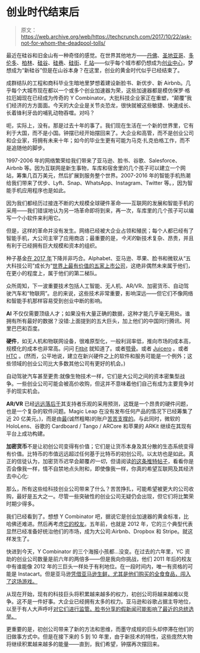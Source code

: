 # 创业时代结束后

> 原文：<https://web.archive.org/web/https://techcrunch.com/2017/10/22/ask-not-for-whom-the-deadpool-tolls/>

最近在硅谷和旧金山有一种奇怪的感觉。在世界其他地方——[丹佛](https://web.archive.org/web/20230330012138/https://www.wired.com/2017/05/can-denver-become-like-silicon-valley/)、[圣地亚哥](https://web.archive.org/web/20230330012138/https://en.wikipedia.org/wiki/Start-Up_Chile)、[多伦多](https://web.archive.org/web/20230330012138/https://techcrunch.com/2017/04/20/canada-is-north-americas-up-and-coming-startup-center/)、[柏林](https://web.archive.org/web/20230330012138/https://www.bloomberg.com/news/articles/2016-07-28/berlin-s-startup-hub-wants-to-prove-it-s-more-than-just-a-scene)、[硅谷](https://web.archive.org/web/20230330012138/https://en.wikipedia.org/wiki/Silicon_Glen)、[硅巷](https://web.archive.org/web/20230330012138/https://en.wikipedia.org/wiki/Silicon_Alley)、[硅街](https://web.archive.org/web/20230330012138/https://www.theguardian.com/technology/2017/aug/19/silicon-roundabout-gets-brexit-jitters)、[F 站](https://web.archive.org/web/20230330012138/https://techcrunch.com/2017/07/08/inside-station-f-the-startup-megacampus-that-just-opened-in-paris/)——似乎每个城市都仍想成为[创业中心](https://web.archive.org/web/20230330012138/http://technet.org/blog/how-the-startup-economy-is-spreading-across-the-country)，梦想成为“新硅谷”但是在山谷本身？在这里，创业的黄金时代似乎已经结束了。

成群结队的工程和商科毕业生暗地里梦想着建设新脸书、新优步、新 Airbnb。几乎每个大城市现在都以一个或多个创业加速器为荣，这些加速器都是模仿保罗·格拉厄姆现在已经成为传奇的 Y Combinator。大批科技企业家正在重塑，“颠覆”我们经济的方方面面。今天的大企业是关节炎恐龙，很快就被这些敏捷、快速成长、长着锋利牙齿的哺乳动物吞噬。对吗？

呃，实际上，没有。那是过去十年的事了。我们现在生活在一个新的世界里，它有利于大国，而不是小国。钟摆已经开始摆回来了。大企业和高管，而不是创业公司和企业家，将拥有未来十年；如今的毕业生更有可能为马克·扎克伯格工作，而不是追随他的脚步。

1997-2006 年的网络繁荣给我们带来了亚马逊、脸书、谷歌、Salesforce、Airbnb 等。因为互联网是新生事物，车库和宿舍里的几个孩子可以建立一个网站，筹集几百万美元，然后扩展到服务整个世界。2007-2016 年的智能手机热潮给我们带来了优步、Lyft、Snap、WhatsApp、Instagram、Twitter 等。，因为智能手机应用程序也是如此。

因为我们都经历过接连不断的大规模全球硬件革命——互联网的发展和智能手机的采用——我们错误地认为另一场革命即将到来，再一次，车库里的几个孩子可以编写一个小软件来利用它。

但是，这样的革命并没有发生。网络已经被大企业占领和殖民；每个人都已经有了智能手机，大公司主宰了应用商店；最重要的是，*今天的*新技术复杂、昂贵，并且有利于已经拥有巨大规模和资本的组织。

种子基金[在 2017 年](https://web.archive.org/web/20230330012138/https://www.reuters.com/article/us-venture-seedfunding/seed-funding-slows-in-silicon-valley-idUSKBN1AH31J)下降并非巧合。Alphabet、亚马逊、苹果、脸书和微软从“五大科技公司”成长为“[世界上最有价值的五家上市公司](https://web.archive.org/web/20230330012138/http://www.businessinsider.com/4-most-valuable-public-companies-all-tech-companies-2016-8)，这绝非偶然未来属于他们，在更小的程度上，属于他们的第二梯队。

众所周知，下一波重要技术包括人工智能、无人机、AR/VR、加密货币、自动驾驶汽车和“物联网”。总的来说，这些技术非常重要，影响深远——但它们不像网络和智能手机那样容易受到创业中断的影响。

**AI** 不仅仅需要顶级人才；如果没有大量正确的数据，这种才能几乎毫无用处。谁拥有所有最好的数据？没错:上面提到的五大巨头，加上他们的中国同行腾讯、阿里巴巴和百度。

**硬件**，如无人机和物联网设备，很难原型化，一般利润率低，推向市场的成本高，规模化的成本也非常高。问问 [Fitbit](https://web.archive.org/web/20230330012138/https://seekingalpha.com/article/4086634-fitbit-fight-life) 就知道了。或者[颚骨](https://web.archive.org/web/20230330012138/https://www.usatoday.com/story/tech/talkingtech/2017/07/10/jawbone-out-business-leaves-customers-hanging/461159001/)。或者 [Juicero](https://web.archive.org/web/20230330012138/https://arstechnica.com/information-technology/2017/09/juicero-maker-of-proprietary-juice-bag-presser-is-shutting-down/) 。或者 [HTC](https://web.archive.org/web/20230330012138/https://www.theverge.com/2017/8/24/16197888/htc-vive-business-spinoff-sale-rumor) 。(然而，公平地说，建立在新兴硬件之上的软件和服务可能是一个例外；这些领域的创业公司比大多数其他公司有更好的机会。)

自动驾驶汽车甚至更贵:就像生物技术一样，它们是大公司之间的资本密集型战争。一些创业公司可能会被高价收购，但这并不意味着他们自己有成为主要竞争对手的现实机会。

**AR/VR** 已经[远远落后于](https://web.archive.org/web/20230330012138/https://techcrunch.com/2017/08/26/this-vr-cycle-is-dead/)其支持者乐观的采用预测，这既是一个昂贵的硬件问题，也是一个复杂的软件问题。Magic Leap 在没有发布任何产品的情况下已经筹集了近 20 亿美元。)，而是由[最](https://web.archive.org/web/20230330012138/https://www.vanityfair.com/news/2016/12/magic-leap-technology-reportedly-years-away-from-completion)(诚然粗略)的账户[苦苦支撑的](https://web.archive.org/web/20230330012138/https://www.cnet.com/news/magic-leaps-mixed-reality-future-is-blurrier-than-ever/)。与此同时，微软的 HoloLens、谷歌的 Cardboard / Tango / ARCore 和苹果的 ARKit 继续在其现有平台上成功构建。

**加密货币**不是让初创公司变得有价值；它们是让货币本身及其分散的生态系统变得有价值。比特币的市值远远超过任何基于比特币的初创公司。以太坊也是如此。真正的信徒认为，加密货币迟早会颠覆*的一切*，但请阅读[的这条推特帖子](https://web.archive.org/web/20230330012138/https://twitter.com/NelsonMRosario/status/921550998233079808)，看看你是否会像我一样，情不自禁地点头附和，即使像我一样，你真的希望互联网及其经济去中心化:

那么，所有这些给科技创业公司带来了什么？苦苦挣扎，可能希望被更大的公司收购，最好是五大之一。尽管一些突破性的创业公司无疑仍会出现，但它们将比繁荣时期少得多。

我们已经看到了。想想 Y Combinator 吧，据说它是创业加速器的黄金标准，比哈佛还难进。然后再考虑[它的校友](https://web.archive.org/web/20230330012138/http://yclist.com/)。五年前，也就是 2012 年，它的三个典型代表显然已经准备好统治他们的市场，成为大公司:Airbnb、Dropbox 和 Stripe。就这样发生了。

快进到今天，Y Combinator 的三个海报小孩都…没变。在过去的六年里，YC 资助的创业公司数量是前六年的两倍多——但是我向你挑战，他们 2011 年后的校友中有谁能像 2012 年的三巨头一样处于有利地位。在一段时间内，唯一有资格的可能是 Instacart。但是亚马逊[凭借亚马逊生鲜，尤其是他们购买的全食食品，闯入了这场游戏。](https://web.archive.org/web/20230330012138/https://techcrunch.com/2017/06/17/in-wake-of-amazonwhole-foods-deal-instacart-has-a-challenging-opportunity/)

从现在开始，现有的科技巨头将积累越来越多的权力，初创公司将越来越难以竞争。这不是一件好事。大企业已经拥有太多的权力。亚马逊和谷歌占据主导地位，以至于有人大声呼吁[对它们进行监管。脸书](https://web.archive.org/web/20230330012138/http://fortune.com/2017/07/20/google-facebook-apple-europe-regulations/)[分享的假新闻可能影响了最近的总统选举。](https://web.archive.org/web/20230330012138/https://www.buzzfeed.com/craigsilverman/viral-fake-election-news-outperformed-real-news-on-facebook)

更重要的是，初创公司带来了新的方法和思维，而墨守成规的巨头却停滞在他们的旧做事方式中。但是在接下来的 5 到 10 年里，由于新技术的特性，这些庞然大物将继续积累越来越多的能量——直到，我们希望，钟摆再次摆回来。